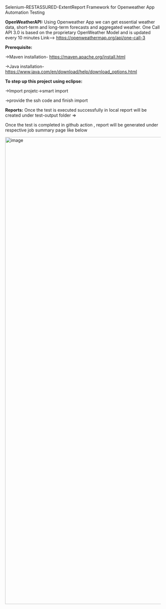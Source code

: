 Selenium-RESTASSURED-ExtentReport Framework for Openweather App Automation Testing

**OpenWeatherAPI:**
Using Openweather App we can get essential weather data, short-term and long-term forecasts and aggregated weather. One Call API 3.0 is based on the proprietary OpenWeather Model and is updated every 10 minutes
Link--> https://openweathermap.org/api/one-call-3


**Prerequisite:**

->Maven installation- https://maven.apache.org/install.html

->Java installation- https://www.java.com/en/download/help/download_options.html

**To step up this project using eclipse:**

->Import projetc->smart import

->provide the ssh code and finish import

**Reports:**
Once the test is executed successfully in local report will be created under test-output folder => 

Once the test is completed in github action , report will be generated under respective job summary page like below

<img width="1512" alt="image" src="https://github.com/saradhaa37/Chip-AutomationTesting/assets/72251600/31aed711-71ad-493c-931f-c2bb176bfcfc">
